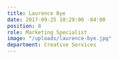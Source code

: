 ```yaml
---
title: Laurence Bye
date: 2017-09-25 10:29:00 -04:00
position: 8
role: Marketing Specialist
image: "/uploads/laurence-bye.jpg"
department: Creative Services
---
```

